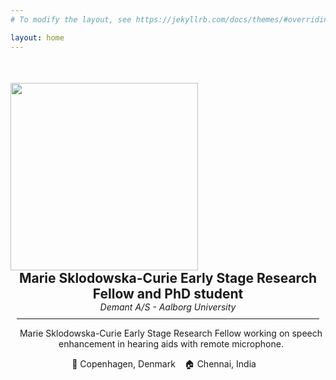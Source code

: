 ```yaml
---
# To modify the layout, see https://jekyllrb.com/docs/themes/#overriding-theme-defaults

layout: home
---
```


<div class="center">

<div class="row">
  <div class="column left">
      <img src="assets/img/Vsathya_profile.jpeg" width="300" style="margin-top:35px; margin-left:0px">
  </div>
  <div class="column right">
    <h2 style="margin:0; text-align:center"> Marie Sklodowska-Curie Early Stage Research Fellow and PhD student  </h2>
    <p style="font-style:italic; margin:0; text-align:center" > Demant A/S - Aalborg University</p>
    <hr color="#4CAE04" noshade style="margin:10px">
    <p style="text-align:center; margin-left:10px"> Marie Sklodowska-Curie Early Stage Research Fellow working on speech enhancement in hearing aids with remote microphone.</p>
    <p style="text-align:center; margin-left:-2px"> 📍 Copenhagen, Denmark &ensp; 🏠 Chennai, India &ensp; </p>
  </div>
</div>
</div>
 <!-- 🗣 English, Tamil, Hindi, Kannada -->
<!-- style="font-variant: small-caps" -->

